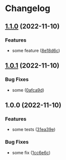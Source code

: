 # Changelog

## [1.1.0](https://github.com/artmizu/github-actions/compare/v1.0.1...v1.1.0) (2022-11-10)


### Features

* some feature ([8e18d6c](https://github.com/artmizu/github-actions/commit/8e18d6cd69b2313c5b7d5f582cb6dd785900b5b1))

## [1.0.1](https://github.com/artmizu/github-actions/compare/v1.0.0...v1.0.1) (2022-11-10)


### Bug Fixes

* some ([0afca9d](https://github.com/artmizu/github-actions/commit/0afca9dcf149d47f6346c4a8c12fb28056d716a1))

## 1.0.0 (2022-11-10)


### Features

* some tests ([31ea39e](https://github.com/artmizu/github-actions/commit/31ea39e749edd2069fef20dcfe0f277133985e3e))


### Bug Fixes

* some fix ([1cc6e6c](https://github.com/artmizu/github-actions/commit/1cc6e6c8ee5ca8207616898e10bbfeeda9ce5407))
